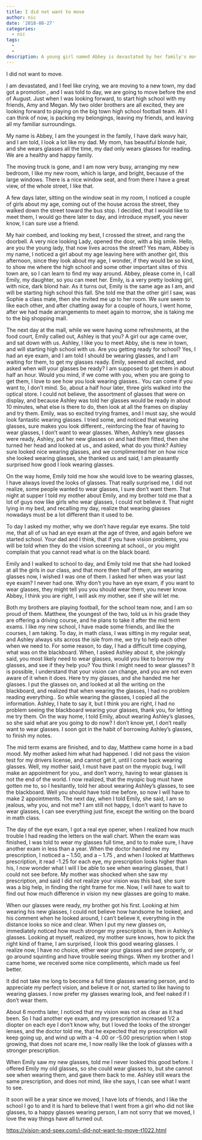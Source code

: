```yaml
---
title: I did not want to move
author: nic
date: '2018-08-27'
categories:
  - nic
tags:
  - 
  - 
description: A young girl named Abbey is devastated by her family's move but finds potential friends in her new town.
---
```

I did not want to move.




I am devastated, and I feel like crying, we are moving to a new town, my dad got a promotion , and 
I was told to day, we are going to move before the end of August.
Just when I was looking forward, to start high school with my friends, Amy and Megan.
My two older brothers are all excited, they are looking forward to playing on the big town high school football team.
All I can think of now, is packing my belongings, leaving my friends, and leaving all my familiar surroundings.


My name is Abbey, I am the youngest in the family, I have dark wavy hair, and I am told, I look a lot like my dad.
My mom, has beautiful blonde hair, and she wears glasses all the time, my dad only wears glasses for reading.
We are a healthy and happy family.


The moving truck is gone, and I am now very busy, arranging my new bedroom, I like my new room, which is large, and bright, because of the large windows.
There is a nice window seat, and from there I have a great view, of the whole street, I like that.


A few days later, sitting on the window seat in my room, I noticed a couple of girls about my age, coming out of the house across the street, they walked down the street toward the bus stop.
I decided, that I would like to meet them, I would go there later to day, and introduce myself, you never know, I can sure use a friend.


My hair combed, and looking my best, I crossed the street, and rang the doorbell.
A very nice looking Lady, opened the door, with a big smile.
Hello, are you the young lady, that now lives across the street? 
Yes mam, Abbey is my name, 
I noticed a girl about my age leaving here with another girl, this afternoon, 
since they look about my age, I wonder, if they would be so kind, to show me where the high school 
and some other important sites of this town are, so I can learn to find my way around.
Abbey, please come in, I call Emily, my daughter, so you can meet her.
Emily, is a very pretty looking girl, with nice, dark blond hair.
As it turns out, Emily is the same age as I am, and will be starting high school this fall.
She told me that the other girl I saw, was Sophie a class mate, then she invited me up to her room.
We sure seem to like each other, and after chatting away for a couple of hours, I went home, after we had made arrangements to meet again to morrow, she is taking me to the big shopping mall.


The next day at the mall, while we were having some refreshments, at the food court, Emily called out, Ashley is that you? A girl our age came over, and sat down with us.
Ashley, I like you to meet Abby, she is new in town, and will starting high school with us.
Are you getting ready for school?
Yes, I had an eye exam, and I am told I should be wearing glasses, and I am waiting for them, to get my glasses ready.
Emily, seemed all excited, and asked when will your glasses be ready? 
I am supposed to get them in about half an hour.
Would you mind, if we come with you, when you are going to get them, I love to see how you look wearing glasses..
You can come if you want to, I don’t mind.
So, about a half hour later, three girls walked into the optical store.
I could not believe, the assortment of glasses that were on display, and because Ashley was told her glasses would be ready in about 10 minutes, what else is there to do, then look at all the frames on display and try them.
Emily, was so excited trying frames, and I must say, she would look fantastic wearing glasses.
I tried some, and noticed that wearing glasses, sure makes you look different., reinforcing the fear of having to wear glasses, I don’t want to wear glasses.
When, Ashley’s new glasses were ready, Ashley, put her new glasses on and had them fitted, then she turned her head and looked at us., and asked, what do you think?
Ashley sure looked nice wearing glasses, and we complimented her on how nice she looked wearing glasses, she thanked us and said, I am pleasantly surprised how good I look wearing glasses.


On the way home, Emily told me how she would love to be wearing glasses, I have always loved the looks of glasses.
That really surprised me, I did not realize, some people wanted to wear glasses, I sure don’t want them.
That night at supper I told my mother about Emily, and my brother told me that a lot of guys now like girls who wear glasses, I could not believe it.
That night lying in my bed, and recalling my day, realize that wearing glasses nowadays must be a 
lot different than it used to be.


To day I asked my mother, why we don’t have regular eye exams.
She told me, that all of us had an eye exam at the age of three, and again before we started school.
Your dad and I think, that if you have vision problems, you will be told when they do the vision screening at school., or you might complain that you cannot read what is on the black board.


Emily and I walked to school to day, and Emily told me that she had looked at all the girls in our class, and that more then half of them, are wearing glasses now, I wished I was one of them. 
I asked her when was your last eye exam?
I never had one.
Why don’t you have an eye exam, if you want to wear glasses, they might tell you you should wear them, you never know.
Abbey, I think you are right, I will ask my mother, see if she will let me.


Both my brothers are playing football, for the school team now, and I am so proud of them.
Matthew, the youngest of the two, told us in his grade they are offering a driving course, and he plans to take it after the mid term exams.
I like my new school, I have made some friends, and like the courses, I am taking.
To day, in math class, I was sitting in my regular seat, and Ashley always sits across the isle from me,
we try to help each other when we need to.
For some reason, to day, I had a difficult time copying, what was on the blackboard.
When, I asked Ashley about it, she jokingly said, you most likely need to wear glasses, would you like to borrow my glasses, and see if they help you?
You think I might need to wear glasses?
It is possible, I understand that your vision can change, and you are not even aware of it when it does.
Here try my glasses, and she handed me her glasses.
I put the glasses on, and looked at all the writing on the blackboard, and realized that when wearing the glasses, I had no problem reading everything..
So while wearing the glasses, I copied all the information.
Ashley, I hate to say it, but I think you are right, I had no problem seeing the blackboard wearing your glasses, thank you, for letting me try them.
On the way home, I told Emily, about wearing Ashley’s glasses, so she said what are you going to do now?
I don’t know yet, I don’t really want to wear glasses.
I soon got in the habit of borrowing Ashley’s glasses, to finish my notes.


The mid term exams are finished, and to day, Matthew came home in a bad mood.
My mother asked him what had happened.
I did not pass the vision test for my drivers license, and cannot get it, until I come back wearing glasses.
Well, my mother said, I must have past on the myopic bug, I will make an appointment for you., and 
don’t worry, having to wear glasses is not the end of the world.
I now realized, that the myopic bug must have gotten me to, so I hesitantly, told her about wearing Ashley’s glasses, to see the blackboard.
Well you should have told me before, so now I will have to make 2 appointments.
The next day, when I told Emily, she said, I am so jealous, why you, and not me?
I am still not happy, I don’t want to have to wear glasses, I can see everything just fine, except the writing on the board in math class.


The day of the eye exam, I got a real eye opener, when I realized how much trouble I had reading the letters on the wall chart.
When the exam was finished, I was told to wear my glasses full time, and to to make sure, I have another exam in less than a year.
When the doctor handed me my prescription, I noticed a – 1.50, and a – 1.75 , and when I looked at Matthews prescription, it read -1.25 for each eye, my prescription looks higher than his, I now wonder what I will I be able to see when wearing glasses, that I could not see before.
My mother was shocked when she saw my prescription, and said I did not realize your vision was this bad, she sure was a big help, in finding the right frame for me.
Now, I will have to wait to find out how much difference in vision my new glasses are going to make.


When our glasses were ready, my brother got his first.
Looking at him wearing his new glasses, I could not believe how handsome he looked, and his comment when he looked around, I can’t believe it, everything in the distance looks so nice and clear.
When I put my new glasses on, immediately noticed how much stronger my prescription is, then in Ashley’s glasses.
Looking at myself, realized, my mother sure knows, how to pick the right kind of frame, I am surprised, I look this good wearing glasses.
I realize now, I have no choice, either wear your glasses and see properly, or go around squinting
and have trouble seeing things.
When my brother and I came home, we received some nice compliments, which made us feel better.


It did not take me long to become a full time glasses wearing person, and to appreciate my perfect vision, and believe it or not, started to like having to wearing glasses.
I now prefer my glasses wearing look, and feel naked if I don’t wear them.


About 6 months later, I noticed that my vision was not as clear as it had been.
So I had another eye exam, and my prescription increased 1/2 a diopter on each eye
I don’t know why, but I loved the looks of the stronger lenses, and the doctor told me, that he expected that my prescription will keep going up, and wind up with a -4 .00 or -5.00 prescription when I stop growing, that does not scare me, I now really like the look of glasses with a stronger prescription.


When Emily saw my new glasses, told me I never looked this good before.
I offered Emily my old glasses, so she could wear glasses to, but she cannot see when wearing them, and gave them back to me.
Ashley still wears the same prescription, and does not mind, like she says, I can see what I want to see.


It soon will be a year since we moved, I have lots of friends, and I like the school I go to and it is hard to believe that I went from a girl who did not like glasses, to a happy glasses wearing person, I am not sorry that we moved, I love the way things have all turned out.

https://vision-and-spex.com/i-did-not-want-to-move-t1022.html